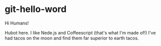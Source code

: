 # git-hello-word

Hi Humans!

Hubot here. I like Nede.js and Coffeescript (that's what I'm made of!)
I've had tacos on the moon and find them far superior to earth tacos.
